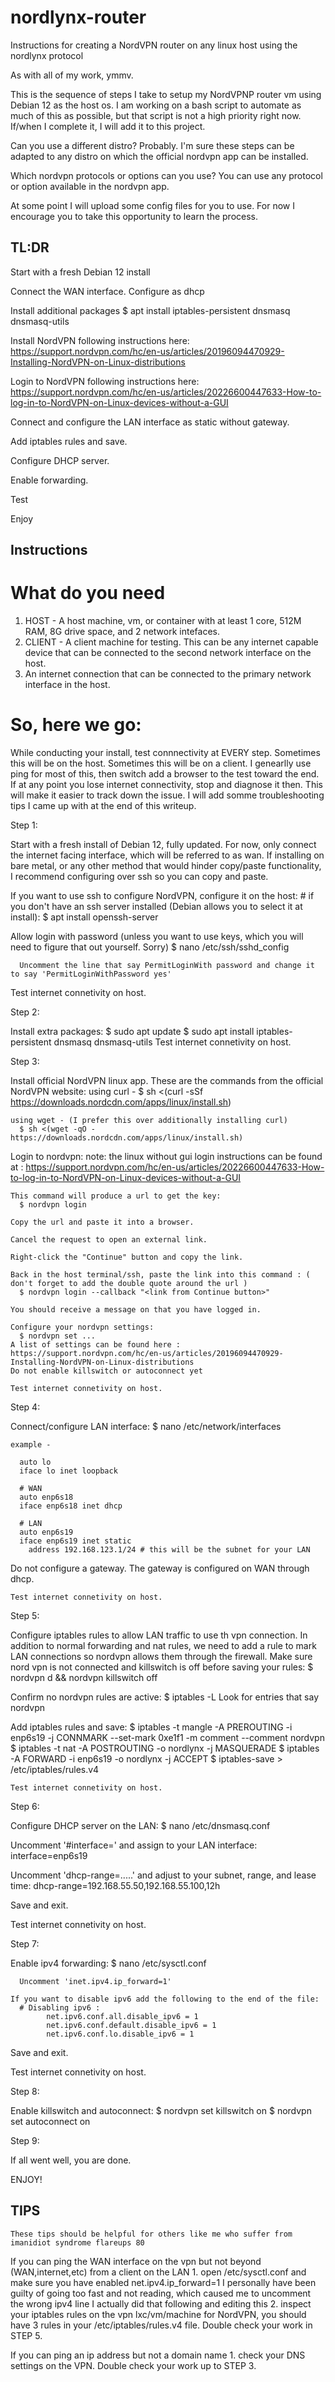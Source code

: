 # nordlynx-router
Instructions for creating a NordVPN router on any linux host using the nordlynx protocol

As with all of my work, ymmv.

This is the sequence of steps I take to setup my NordVPNP router vm using Debian 12 as the host os. I am working on a bash script to automate as much of this as possible, but that script is not a high priority right now. If/when I complete it, I will add it to this project.

Can you use a different distro? Probably. I'm sure these steps can be adapted to any distro on which the official nordvpn app can be installed.

Which nordvpn protocols or options can you use? You can use any protocol or option available in the nordvpn app.


At some point I will upload some config files for you to use. For now I encourage you to take this opportunity to learn the process.



## TL:DR

Start with a fresh Debian 12 install

Connect the WAN interface. Configure as dhcp

Install additional packages
  $ apt install iptables-persistent dnsmasq dnsmasq-utils

Install NordVPN following instructions here:
    https://support.nordvpn.com/hc/en-us/articles/20196094470929-Installing-NordVPN-on-Linux-distributions

Login to NordVPN following instructions here:
    https://support.nordvpn.com/hc/en-us/articles/20226600447633-How-to-log-in-to-NordVPN-on-Linux-devices-without-a-GUI

Connect and configure the LAN interface as static without gateway.

Add iptables rules and save.

Configure DHCP server.

Enable forwarding.

Test

Enjoy


## Instructions

# What do you need
  1. HOST - A host machine, vm, or container with at least 1 core, 512M RAM, 8G drive space, and 2 network intefaces.
  2. CLIENT - A client machine for testing. This can be any internet capable device that can be connected to the second network interface on the host.
  3. An internet connection that can be connected to the primary network interface in the host.

# So, here we go:

While conducting your install, test connnectivity at EVERY step. Sometimes this will be on the host. Sometimes this will be on a client. I genearlly use ping for most of this, then switch add a browser to the test toward the end. If at any point you lose internet connectivity, stop and diagnose it then. This will make it easier to track down the issue. I will add somme troubleshooting tips I came up with at the end of this writeup.


Step 1:

  Start with a fresh install of Debian 12, fully updated. For now, only connect the internet facing interface, which will be referred to as wan. If installing on bare metal, or any other method that would hinder copy/paste functionality, I recommend configuring over ssh so you can copy and paste.

  If you want to use ssh to configure NordVPN, configure it on the host:
    # if you don't have an ssh server installed (Debian allows you to select it at install):
    $ apt install openssh-server
    
  Allow login with password (unless you want to use keys, which you will need to figure that out yourself. Sorry)
    $ nano /etc/ssh/sshd_config
    
      Uncomment the line that say PermitLoginWith password and change it to say 'PermitLoginWithPassword yes'
  
  Test internet connetivity on host.


Step 2:

  Install extra packages:
    $ sudo apt update
    $ sudo apt install iptables-persistent dnsmasq dnsmasq-utils
  Test internet connetivity on host.


Step 3:

  Install official NordVPN linux app. These are the commands from the official NordVPN website:
    using curl - 
      $ sh <(curl -sSf https://downloads.nordcdn.com/apps/linux/install.sh)

    using wget - (I prefer this over additionally installing curl)
      $ sh <(wget -qO - https://downloads.nordcdn.com/apps/linux/install.sh)

  Login to nordvpn:
    note: the linux without gui login instructions can be found at :
          https://support.nordvpn.com/hc/en-us/articles/20226600447633-How-to-log-in-to-NordVPN-on-Linux-devices-without-a-GUI
    
    This command will produce a url to get the key:
      $ nordvpn login

    Copy the url and paste it into a browser.
    
    Cancel the request to open an external link.
    
    Right-click the "Continue" button and copy the link.
    
    Back in the host terminal/ssh, paste the link into this command : ( don't forget to add the double quote around the url )
      $ nordvpn login --callback "<link from Continue button>"

    You should receive a message on that you have logged in.

    Configure your nordvpn settings:
      $ nordvpn set ...
    A list of settings can be found here : https://support.nordvpn.com/hc/en-us/articles/20196094470929-Installing-NordVPN-on-Linux-distributions
    Do not enable killswitch or autoconnect yet

    Test internet connetivity on host.


Step 4:

  Connect/configure LAN interface:
    $ nano /etc/network/interfaces

    example -
    
      auto lo
      iface lo inet loopback

      # WAN
      auto enp6s18
      iface enp6s18 inet dhcp

      # LAN
      auto enp6s19
      iface enp6s19 inet static
        address 192.168.123.1/24 # this will be the subnet for your LAN

  Do not configure a gateway. The gateway is configured on WAN through dhcp.

    Test internet connetivity on host.


Step 5:

  Configure iptables rules to allow LAN traffic to use th vpn connection.
  In addition to normal forwarding and nat rules, we need to add a rule to mark LAN connections so nordvpn allows them through the firewall.
  Make sure nord vpn is not connected and killswitch is off before saving your rules:
    $ nordvpn d && nordvpn killswitch off

  Confirm no nordvpn rules are active:
    $ iptables -L
  Look for entries that say nordvpn

  Add iptables rules and save:
    $ iptables -t mangle -A PREROUTING -i enp6s19 -j CONNMARK --set-mark 0xe1f1 -m comment --comment nordvpn
    $ iptables -t nat -A POSTROUTING -o nordlynx -j MASQUERADE
    $ iptables -A FORWARD -i enp6s19 -o nordlynx -j ACCEPT
    $ iptables-save > /etc/iptables/rules.v4

    Test internet connetivity on host.


Step 6:

  Configure DHCP server on the LAN:
    $ nano /etc/dnsmasq.conf
  
  Uncomment '#interface=' and assign to your LAN interface:
    interface=enp6s19
  
  Uncomment 'dhcp-range=.....' and adjust to your subnet, range, and lease time:
    dhcp-range=192.168.55.50,192.168.55.100,12h
  
  Save and exit.
  
  Test internet connetivity on host.


Step 7:

  Enable ipv4 forwarding:
    $ nano /etc/sysctl.conf
    
      Uncomment 'inet.ipv4.ip_forward=1'
      
    If you want to disable ipv6 add the following to the end of the file:
      # Disabling ipv6 :
			net.ipv6.conf.all.disable_ipv6 = 1
			net.ipv6.conf.default.disable_ipv6 = 1
			net.ipv6.conf.lo.disable_ipv6 = 1

  Save and exit.

  Test internet connetivity on host.


Step 8:

  Enable killswitch and autoconnect:
    $ nordvpn set killswitch on
    $ nordvpn set autoconnect on

Step 9:

  If all went well, you are done.

  ENJOY!


## TIPS

	These tips should be helpful for others like me who suffer from imanidiot syndrome flareups 80

  If you can ping the WAN interface on the vpn but not beyond (WAN,internet,etc) from a client on the LAN
    1. open /etc/sysctl.conf and make sure you have enabled net.ipv4.ip_forward=1
  		I personally have been guilty of going too fast and not reading, which caused me to uncomment the wrong ipv4 line
  		I actually did that following and editing this
  	2. inspect your iptables rules on the vpn lxc/vm/machine
  		for NordVPN, you should have 3 rules in your /etc/iptables/rules.v4 file. Double check your work in STEP 5.

  If you can ping an ip address but not a domain name
  	1. check your DNS settings on the VPN. Double check your work up to STEP 3.

